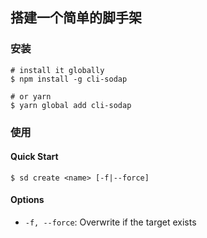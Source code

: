 ## 搭建一个简单的脚手架

### 安装

```shell
# install it globally
$ npm install -g cli-sodap

# or yarn
$ yarn global add cli-sodap
```

### 使用

#### Quick Start

```shell
$ sd create <name> [-f|--force]
```

#### Options

- `-f, --force`: Overwrite if the target exists